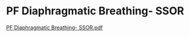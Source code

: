 # PF Diaphragmatic Breathing- SSOR

[PF Diaphragmatic Breathing- SSOR.pdf](PF%20Diaphragmatic%20Breathing-%20SSOR%200ce9a215de2e4c589321727b81c10d5f/PF_Diaphragmatic_Breathing-_SSOR.pdf)